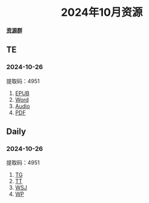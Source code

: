 <div align="center">

<h1>2024年10月资源</h1>

</div>

<div align="left">

[**资源群**](https://qm.qq.com/q/XNwz6qD0IO)

</div>

## TE
### 2024-10-26

提取码：4951<br>
1. [EPUB](https://url12.ctfile.com/f/47748612-1418192380-3c9c0d "我不会告诉你提取码是4951")<br>
2. [Word](https://url12.ctfile.com/f/47748612-1418192374-8243e3 "我不会告诉你提取码是4951")<br>
3. [Audio](https://url12.ctfile.com/f/47748612-1418192371-4ae461 "我不会告诉你提取码是4951")<br>
4. [PDF](https://url12.ctfile.com/f/47748612-1418379139-f9cc6d "我不会告诉你提取码是4951")<br>

## Daily
### 2024-10-26

提取码：4951<br>
1. [TG](https://url12.ctfile.com/f/47748612-1418488783-e8a37f)<br>
2. [TT](https://url12.ctfile.com/f/47748612-1418489446-389c0e)<br>
3. [WSJ](https://url12.ctfile.com/f/47748612-1418489521-608134)<br>
4. [WP](https://url12.ctfile.com/f/47748612-1418489992-641c14)<br>
